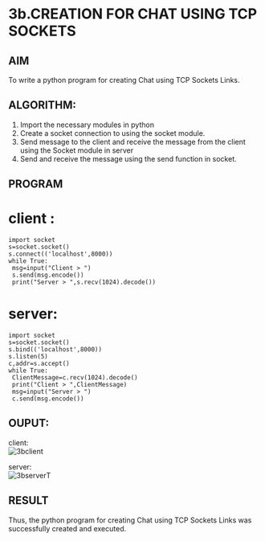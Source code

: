 # 3b.CREATION FOR CHAT USING TCP SOCKETS
## AIM
To write a python program for creating Chat using TCP Sockets Links.
## ALGORITHM:
1. Import the necessary modules in python
2. Create a socket connection to using the socket module.
3. Send message to the client and receive the message from the client using the Socket module in
 server
4. Send and receive the message using the send function in socket.
## PROGRAM
# client :
```
import socket
s=socket.socket()
s.connect(('localhost',8000))
while True:
 msg=input("Client > ")
 s.send(msg.encode())
 print("Server > ",s.recv(1024).decode())
```
# server:
```
import socket
s=socket.socket()
s.bind(('localhost',8000))
s.listen(5)
c,addr=s.accept()
while True:
 ClientMessage=c.recv(1024).decode()
 print("Client > ",ClientMessage)
 msg=input("Server > ")
 c.send(msg.encode())
```
## OUPUT:
client:
<br>
![3bclient](https://github.com/Prasanavausdevan/3b_CHAT_USING_TCP_SOCKETS/assets/144870579/1c0d469d-5779-465a-904c-24a6e04c9963)


server:
<br>
![3bserver](https://github.com/Prasanavausdevan/3b_CHAT_USING_TCP_SOCKETS/assets/144870579/39b048b9-d353-4a6e-b84c-5322edc700af)T
## RESULT
Thus, the python program for creating Chat using TCP Sockets Links was successfully 
created and executed.
